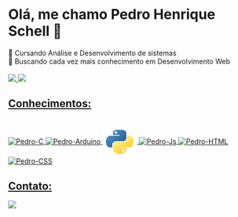 <h1> Olá, me chamo Pedro Henrique Schell 🤙 </h1>
👾 Cursando Análise e Desenvolvimento de sistemas 
<br>
📕 Buscando cada vez mais conhecimento em Desenvolvimento Web
<br>
<br>
<div>
  <a href="https://github.com/pedroschell">
  <img height="180em" src="https://github-readme-stats.vercel.app/api?username=pedroschell&show_icons=true&theme=tokyonight&include_all_commits=true&count_private=true"/>
  <img height="140em" src="https://github-readme-stats.vercel.app/api/top-langs/?username=pedroschell&layout=compact&langs_count=7&theme=tokyonight"/>
</div>
<h2> Conhecimentos: </h2> 
<div style="display: inline_block"><br>
  <img align="center" alt="Pedro-C" height="60" width="70" src="https://cdn.jsdelivr.net/gh/devicons/devicon/icons/c/c-plain.svg">
  <img align="center" alt="Pedro-Arduino" height="75" width="70" src="https://cdn.jsdelivr.net/gh/devicons/devicon/icons/arduino/arduino-original.svg">
  <img align="center" alt="Pedro-Python" height="60" width="70" src="https://raw.githubusercontent.com/devicons/devicon/master/icons/python/python-original.svg">
  <img align="center" alt="Pedro-Js" height="60" width="70" src="https://cdn.jsdelivr.net/gh/devicons/devicon/icons/javascript/javascript-original.svg">
  <img align="center" alt="Pedro-HTML" height="60" width="70" src="https://cdn.jsdelivr.net/gh/devicons/devicon/icons/html5/html5-plain.svg">
  <img align="center" alt="Pedro-CSS" height="60" width="70" src="https://cdn.jsdelivr.net/gh/devicons/devicon/icons/css3/css3-plain.svg">
</div>
<h2> Contato: </h2>
<div>
  <a href="https://www.linkedin.com/in/pedro-henrique-schell" target="_blank"><img src="https://img.shields.io/badge/-LinkedIn-%230077B5?style=for-the-badge&logo=linkedin&logoColor=white" target="_blank"></a> 
</div>
